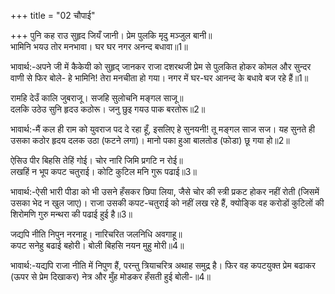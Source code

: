 +++
title = "02 चौपाई"

+++
पुनि कह राउ सुहृद जियँ जानी। प्रेम पुलकि मृदु मञ्जुल बानी॥  
भामिनि भयउ तोर मनभावा। घर घर नगर अनन्द बधावा॥1॥  

भावार्थ:-अपने जी में कैकेयी को सुहृद् जानकर राजा दशरथजी प्रेम से पुलकित होकर कोमल और सुन्दर वाणी से फिर बोले- हे भामिनि! तेरा मनचीता हो गया। नगर में घर-घर आनन्द के बधावे बज रहे हैं॥1॥  

रामहि देउँ कालि जुबराजू। सजहि सुलोचनि मङ्गल साजू॥  
दलकि उठेउ सुनि हृदउ कठोरू। जनु छुइ गयउ पाक बरतोरू॥2॥  

भावार्थ:-मैं कल ही राम को युवराज पद दे रहा हूँ, इसलिए हे सुनयनी! तू मङ्गल साज सज। यह सुनते ही उसका कठोर हृदय दलक उठा (फटने लगा)। मानो पका हुआ बालतोड (फोडा) छू गया हो॥2॥  

ऐसिउ पीर बिहसि तेहिं गोई। चोर नारि जिमि प्रगटि न रोई॥  
लखहिं न भूप कपट चतुराई। कोटि कुटिल मनि गुरू पढाई॥3॥  

भावार्थ:-ऐसी भारी पीडा को भी उसने हँसकर छिपा लिया, जैसे चोर की स्त्री प्रकट होकर नहीं रोती (जिसमें उसका भेद न खुल जाए)। राजा उसकी कपट-चतुराई को नहीं लख रहे हैं, क्योङ्कि वह करोडों कुटिलों की शिरोमणि गुरु मन्थरा की पढाई हुई है॥3॥  

जद्यपि नीति निपुन नरनाहू। नारिचरित जलनिधि अवगाहू॥  
कपट सनेहु बढाई बहोरी। बोली बिहसि नयन मुहु मोरी॥4॥  

भावार्थ:-यद्यपि राजा नीति में निपुण हैं, परन्तु त्रियाचरित्र अथाह समुद्र है। फिर वह कपटयुक्त प्रेम बढाकर (ऊपर से प्रेम दिखाकर) नेत्र और मुँह मोडकर हँसती हुई बोली-॥4॥  

<div class="audioEmbed"  caption="AIR-वाचनम्" src="https://archive
.org/download/rAmcharitmAnas-AIR/EPI-141.mp3"></div>
